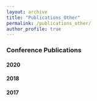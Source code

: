 ```yaml
---
layout: archive
title: "Publications_Other"
permalink: /publications_other/
author_profile: true
---
```


### Conference Publications

#### 2020


#### 2018


#### 2017


